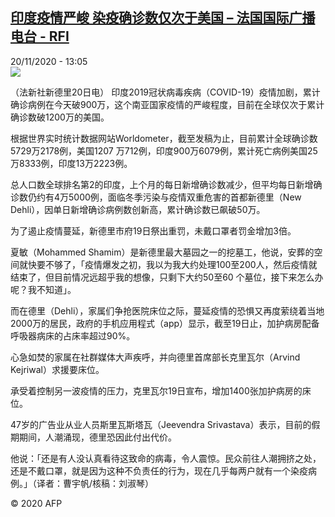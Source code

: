 <!--1605880498000-->
[印度疫情严峻  染疫确诊数仅次于美国 – 法国国际广播电台 - RFI](http://www.rfi.fr//cn/contenu/20201120-%E5%8D%B0%E5%BA%A6%E7%96%AB%E6%83%85%E4%B8%A5%E5%B3%BB-%E6%9F%93%E7%96%AB%E7%A1%AE%E8%AF%8A%E6%95%B0%E4%BB%85%E6%AC%A1%E4%BA%8E%E7%BE%8E%E5%9B%BD)
------

<div>20/11/2020 - 13:05</div><img src="https://s.rfi.fr/media/display/b8030090-2b2d-11eb-9d59-005056bff430/w:310/p:16x9/int0018b.201120200501.jpg"><div class="t-content__body u-clearfix"><p>（法新社新德里20日电）    印度2019冠状病毒疾病（COVID-19）疫情加剧，累计确诊病例在今天破900万，这个南亚国家疫情的严峻程度，目前在全球仅次于累计确诊数破1200万的美国。</p><p>    根据世界实时统计数据网站Worldometer，截至发稿为止，目前累计全球确诊数5729万2178例，美国1207 万712例，印度900万6079例，累计死亡病例美国25万8333例，印度13万2223例。</p><p>    总人口数全球排名第2的印度，上个月的每日新增确诊数减少，但平均每日新增确诊数仍约有4万5000例，面临冬季污染与疫情双重危害的首都新德里（New Dehli），因单日新增确诊病例数创新高，累计确诊数已飙破50万。</p><p>    为了遏止疫情蔓延，新德里市府19日祭出重罚，未戴口罩者罚金增加3倍。</p><p>    夏敏（Mohammed Shamim）是新德里最大墓园之一的挖墓工，他说，安葬的空间就快要不够了，「疫情爆发之初，我以为我大约处理100至200人，然后疫情就结束了，但目前情况远超乎我的想像，只剩下大约50至60 个墓位，接下来怎么办呢？我不知道」。</p><p>    而在德里（Dehli），家属们争抢医院床位之际，蔓延疫情的恐惧又再度萦绕着当地2000万的居民，政府的手机应用程式（app）显示，截至19日止，加护病房配备呼吸器病床的占床率超过90%。</p><p>    心急如焚的家属在社群媒体大声疾呼，并向德里首席部长克里瓦尔（Arvind Kejriwal）求援要床位。</p><p>    承受着控制另一波疫情的压力，克里瓦尔19日宣布，增加1400张加护病房的床位。</p><p>    47岁的广告业从业人员斯里瓦斯塔瓦（Jeevendra Srivastava）表示，目前的假期期间，人潮涌现，德里恐因此付出代价。</p><p>    他说：「还是有人没认真看待这致命的病毒，令人震惊。民众前往人潮拥挤之处，还是不戴口罩，就是因为这种不负责任的行为，现在几乎每两户就有一个染疫病例。」（译者：曹宇帆/核稿：刘淑琴）</p><p class="t-copyright">© 2020 AFP</p>        </div>
